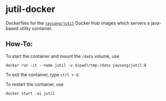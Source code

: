 # jutil-docker

Dockerfiles for the [`jaysong/jutil`](https://hub.docker.com/r/jaysong/jutil/) Docker
Hub images which servers a java-based utility container.

## How-To:
To start the container and mount the `/data` volume, use
```
docker run -it --name jutil -v $(pwd)/tmp:/data jaysong/jutil:8
```

To exit the container, type `ctrl + d`.

To restart the container, use
```
docker start -ai jutil
```
